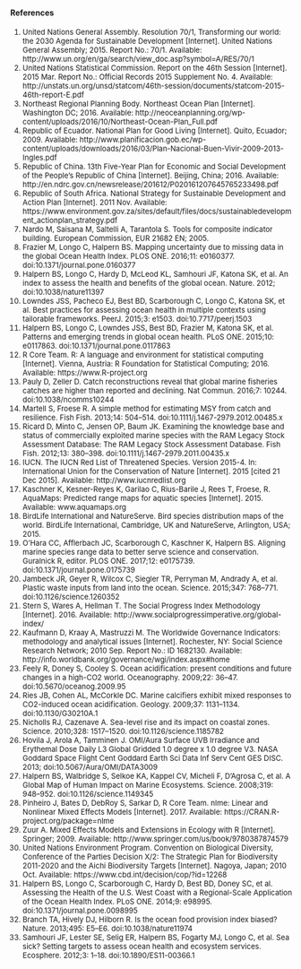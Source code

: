 #### References

<font size = 2>
<ol>
<li>United Nations General Assembly. Resolution 70/1, Transforming our world: the 2030 Agenda for Sustainable Development [Internet]. United Nations General Assembly; 2015. Report No.: 70/1. Available: http://www.un.org/en/ga/search/view_doc.asp?symbol=A/RES/70/1</li>
<li>United Nations Statistical Commission. Report on the 46th Session [Internet]. 2015 Mar. Report No.: Official Records 2015 Supplement No. 4. Available: http://unstats.un.org/unsd/statcom/46th-session/documents/statcom-2015-46th-report-E.pdf</li>
<li>Northeast Regional Planning Body. Northeast Ocean Plan [Internet]. Washington DC; 2016. Available: http://neoceanplanning.org/wp-content/uploads/2016/10/Northeast-Ocean-Plan_Full.pdf</li>
<li>Republic of Ecuador. National Plan for Good Living [Internet]. Quito, Ecuador; 2009. Available: http://www.planificacion.gob.ec/wp-content/uploads/downloads/2016/03/Plan-Nacional-Buen-Vivir-2009-2013-Ingles.pdf</li>
<li>Republic of China. 13th Five-Year Plan for Economic and Social Development of the People’s Republic of China [Internet]. Beijing, China; 2016. Available: http://en.ndrc.gov.cn/newsrelease/201612/P020161207645765233498.pdf</li>
<li>Republic of South Africa. National Strategy for Sustainable Development and Action Plan [Internet]. 2011 Nov. Available: https://www.environment.gov.za/sites/default/files/docs/sustainabledevelopment_actionplan_strategy.pdf</li>
<li>Nardo M, Saisana M, Saltelli A, Tarantola S. Tools for composite indicator building. European Commission, EUR 21682 EN; 2005. </li>
<li>Frazier M, Longo C, Halpern BS. Mapping uncertainty due to missing data in the global Ocean Health Index. PLOS ONE. 2016;11: e0160377. doi:10.1371/journal.pone.0160377</li>
<li>Halpern BS, Longo C, Hardy D, McLeod KL, Samhouri JF, Katona SK, et al. An index to assess the health and benefits of the global ocean. Nature. 2012; doi:10.1038/nature11397</li>
<li>Lowndes JSS, Pacheco EJ, Best BD, Scarborough C, Longo C, Katona SK, et al. Best practices for assessing ocean health in multiple contexts using tailorable frameworks. PeerJ. 2015;3: e1503. doi:10.7717/peerj.1503</li>
<li>Halpern BS, Longo C, Lowndes JSS, Best BD, Frazier M, Katona SK, et al. Patterns and emerging trends in global ocean health. PLoS ONE. 2015;10: e0117863. doi:10.1371/journal.pone.0117863</li>
<li>R Core Team. R: A language and environment for statistical computing [Internet]. Vienna, Austria: R Foundation for Statistical Computing; 2016. Available: https://www.R-project.org</li>
<li>Pauly D, Zeller D. Catch reconstructions reveal that global marine fisheries catches are higher than reported and declining. Nat Commun. 2016;7: 10244. doi:10.1038/ncomms10244</li>
<li>Martell S, Froese R. A simple method for estimating MSY from catch and resilience. Fish Fish. 2013;14: 504–514. doi:10.1111/j.1467-2979.2012.00485.x</li>
<li>Ricard D, Minto C, Jensen OP, Baum JK. Examining the knowledge base and status of commercially exploited marine species with the RAM Legacy Stock Assessment Database: The RAM Legacy Stock Assessment Database. Fish Fish. 2012;13: 380–398. doi:10.1111/j.1467-2979.2011.00435.x</li>
<li>IUCN. The IUCN Red List of Threatened Species. Version 2015-4. In: International Union for the Conservation of Nature [Internet]. 2015 [cited 21 Dec 2015]. Available: http://www.iucnredlist.org</li>
<li>Kaschner K, Kesner-Reyes K, Garilao C, Rius-Barile J, Rees T, Froese, R. AquaMaps: Predicted range maps for aquatic species [Internet]. 2015. Available: www.aquamaps.org</li>
<li>BirdLife International and NatureServe. Bird species distribution maps of the world. BirdLife International, Cambridge, UK and NatureServe, Arlington, USA; 2015. </li>
<li>O’Hara CC, Afflerbach JC, Scarborough C, Kaschner K, Halpern BS. Aligning marine species range data to better serve science and conservation. Guralnick R, editor. PLOS ONE. 2017;12: e0175739. doi:10.1371/journal.pone.0175739</li>
<li>Jambeck JR, Geyer R, Wilcox C, Siegler TR, Perryman M, Andrady A, et al. Plastic waste inputs from land into the ocean. Science. 2015;347: 768–771. doi:10.1126/science.1260352</li>
<li>Stern S, Wares A, Hellman T. The Social Progress Index Methodology [Internet]. 2016. Available: http://www.socialprogressimperative.org/global-index/</li>
<li>Kaufmann D, Kraay A, Mastruzzi M. The Worldwide Governance Indicators: methodology and analytical issues [Internet]. Rochester, NY: Social Science Research Network; 2010 Sep. Report No.: ID 1682130. Available: http://info.worldbank.org/governance/wgi/index.aspx#home</li>
<li>Feely R, Doney S, Cooley S. Ocean acidification: present conditions and future changes in a high-CO2 world. Oceanography. 2009;22: 36–47. doi:10.5670/oceanog.2009.95</li>
<li>Ries JB, Cohen AL, McCorkle DC. Marine calcifiers exhibit mixed responses to CO2-induced ocean acidification. Geology. 2009;37: 1131–1134. doi:10.1130/G30210A.1</li>
<li>Nicholls RJ, Cazenave A. Sea-level rise and its impact on coastal zones. Science. 2010;328: 1517–1520. doi:10.1126/science.1185782</li>
<li>Hovila J, Arola A, Tamminen J. OMI/Aura Surface UVB Irradiance and Erythemal Dose Daily L3 Global Gridded 1.0 degree x 1.0 degree V3. NASA Goddard Space Flight Cent Goddard Earth Sci Data Inf Serv Cent GES DISC. 2013; doi:10.5067/Aura/OMI/DATA3009</li>
<li>Halpern BS, Walbridge S, Selkoe KA, Kappel CV, Micheli F, D’Agrosa C, et al. A Global Map of Human Impact on Marine Ecosystems. Science. 2008;319: 948–952. doi:10.1126/science.1149345</li>
<li>Pinheiro J, Bates D, DebRoy S, Sarkar D, R Core Team. nlme: Linear and Nonlinear Mixed Effects Models [Internet]. 2017. Available: https://CRAN.R-project.org/package=nlme</li>
<li>Zuur A. Mixed Effects Models and Extensions in Ecology with R [Internet]. Springer; 2009. Available: http://www.springer.com/us/book/9780387874579</li>
<li>United Nations Environment Program. Convention on Biological Diversity, Conference of the Parties Decision X/2: The Strategic Plan for Biodiversity 2011-2020 and the Aichi Biodiversity Targets [Internet]. Nagoya, Japan; 2010 Oct. Available: https://www.cbd.int/decision/cop/?id=12268</li>
<li>Halpern BS, Longo C, Scarborough C, Hardy D, Best BD, Doney SC, et al. Assessing the Health of the U.S. West Coast with a Regional-Scale Application of the Ocean Health Index. PLoS ONE. 2014;9: e98995. doi:10.1371/journal.pone.0098995</li>
<li>Branch TA, Hively DJ, Hilborn R. Is the ocean food provision index biased? Nature. 2013;495: E5–E6. doi:10.1038/nature11974</li>
<li>Samhouri JF, Lester SE, Selig ER, Halpern BS, Fogarty MJ, Longo C, et al. Sea sick? Setting targets to assess ocean health and ecosystem services. Ecosphere. 2012;3: 1–18. doi:10.1890/ES11-00366.1</li>
</ol>

</font>
